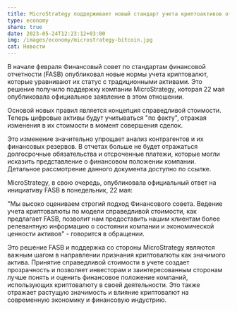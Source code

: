 ```yaml
---
title: MicroStrategy поддерживает новый стандарт учета криптоактивов от FASB
type: economy
share: true
date: 2023-05-24T12:23:12+03:00
img: /images/economy/microstrategy-bitcoin.jpg
cat: Новости
---
```

В начале февраля Финансовый совет по стандартам финансовой отчетности (FASB) опубликовал новые нормы учета криптовалют, которые уравнивают их статус с традиционными активами. Это решение получило поддержку компании MicroStrategy, которая 22 мая опубликовала официальное заявление в этом отношении.

Основой новых правил является концепция справедливой стоимости. Теперь цифровые активы будут учитываться "по факту", отражая изменения в их стоимости в момент совершения сделок.

Это изменение значительно упрощает анализ контрагентов и их финансовых резервов. В отчетах больше не будет отражаться долгосрочные обязательства и отсроченные платежи, которые могли исказить представление о финансовом положении компании. Детальное рассмотрение данного документа доступно по ссылке.

MicroStrategy, в свою очередь, опубликовала официальный ответ на инициативу FASB в понедельник, 22 мая:

"Мы высоко оцениваем строгий подход Финансового совета. Ведение учета криптовалюты по модели справедливой стоимости, как предлагает FASB, позволит нам предоставить нашим клиентам более релевантную информацию о состоянии компании и экономической ценности активов" - говорится в обращении.

Это решение FASB и поддержка со стороны MicroStrategy являются важным шагом в направлении признания криптовалюты как значимого актива. Принятие справедливой стоимости в учете создает прозрачность и позволяет инвесторам и заинтересованным сторонам лучше понять и оценить финансовое положение компаний, использующих криптовалюту в своей деятельности. Это также отражает растущую значимость и влияние криптовалют на современную экономику и финансовую индустрию.